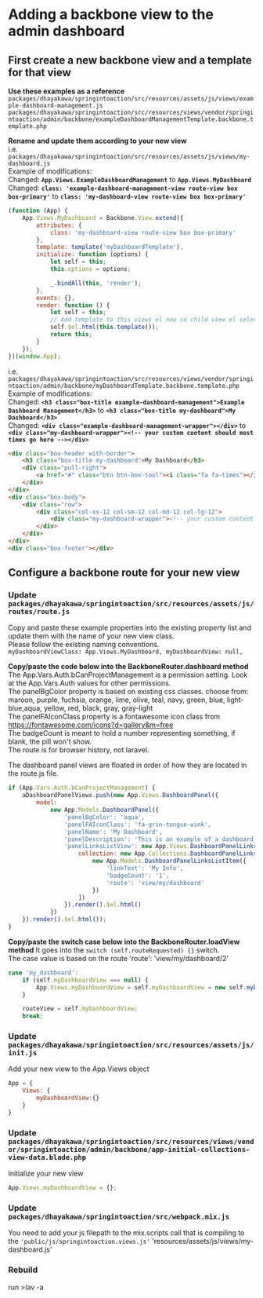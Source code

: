 # Adding a backbone view to the admin dashboard

## First create a new backbone view and a template for that view
**Use these examples as a reference**  
`packages/dhayakawa/springintoaction/src/resources/assets/js/views/example-dashboard-management.js`  
`packages/dhayakawa/springintoaction/src/resources/views/vendor/springintoaction/admin/backbone/exampleDashboardManagementTemplate.backbone.template.php`  

**Rename and update them according to your new view**  
i.e. `packages/dhayakawa/springintoaction/src/resources/assets/js/views/my-dashboard.js`  
Example of modifications:  
Changed: **`App.Views.ExampleDashboardManagement`** to **`App.Views.MyDashboard`**  
Changed: **`class: 'example-dashboard-management-view route-view box box-primary'`** to **`class: 'my-dashboard-view route-view box box-primary'`**  
```javascript
(function (App) {
    App.Views.MyDashboard = Backbone.View.extend({
        attributes: {
            class: 'my-dashboard-view route-view box box-primary'
        },
        template: template('myDashboardTemplate'),
        initialize: function (options) {
            let self = this;
            this.options = options;

            _.bindAll(this, 'render');
        },
        events: {},
        render: function () {
            let self = this;
            // Add template to this views el now so child view el selectors exist when they are instantiated
            self.$el.html(this.template());
            return this;
        }
    });
})(window.App);
```

i.e. `packages/dhayakawa/springintoaction/src/resources/views/vendor/springintoaction/admin/backbone/myDashboardTemplate.backbone.template.php` 
Example of modifications:  
Changed: **`<h3 class="box-title example-dashboard-management">Example Dashboard Management</h3>`** to **`<h3 class="box-title my-dashboard">My Dashboard</h3>`**  
Changed: **`<div class="example-dashboard-management-wrapper"></div>`** to **`<div class="my-dashboard-wrapper"><!-- your custom content should most times go here --></div>`**  
```html
<div class="box-header with-border">
    <h3 class="box-title my-dashboard">My Dashboard</h3>
    <div class="pull-right">
        <a href="#" class="btn btn-box-tool"><i class="fa fa-times"></i></a>
    </div>
</div>
<div class="box-body">
    <div class="row">
        <div class="col-xs-12 col-sm-12 col-md-12 col-lg-12">
            <div class="my-dashboard-wrapper"><!-- your custom content should most times go here --></div>
        </div>
    </div>
</div>
<div class="box-footer"></div>

```

## Configure a backbone route for your new view
### Update `packages/dhayakawa/springintoaction/src/resources/assets/js/routes/route.js`  
Copy and paste these example properties into the existing property list and update them with the name of your new view class.  
Please follow the existing naming conventions.  
`
myDashboardViewClass: App.Views.MyDashboard,
myDashboardView: null,
`

**Copy/paste the code below into the BackboneRouter.dashboard method**  
The App.Vars.Auth.bCanProjectManagement is a permission setting. Look at the App.Vars.Auth values for other permissions.  
The panelBgColor property is based on existing css classes. choose from: maroon, purple, fuchsia, orange, lime, olive, teal, navy, green, blue, light-blue,aqua, yellow, red, black, gray, gray-light  
The panelFAIconClass property is a fontawesome icon class from https://fontawesome.com/icons?d=gallery&m=free  
The badgeCount is meant to hold a number representing something, if blank, the pill won't show.  
The route is for browser history, not laravel.  

The dashboard panel views are floated in order of how they are located in the route.js file.
```javascript
if (App.Vars.Auth.bCanProjectManagement) {
    aDashboardPanelViews.push(new App.Views.DashboardPanel({
        model:
            new App.Models.DashboardPanel({
                'panelBgColor': 'aqua',
                'panelFAIconClass': 'fa-grin-tongue-wink',
                'panelName': 'My Dashboard',
                'panelDescription': 'This is an example of a dashboard panel',
                'panelLinksListView': new App.Views.DashboardPanelLinksList({
                    collection: new App.Collections.DashboardPanelLinksListItem([
                        new App.Models.DashboardPanelLinksListItem({
                            'linkText': 'My Info',
                            'badgeCount': '1',
                            'route': 'view/my/dashboard'
                        })
                    ])
                }).render().$el.html()
            })
    }).render().$el.html());
}
```

**Copy/paste the switch case below into the BackboneRouter.loadView method** 
It goes into the `switch (self.routeRequested) {}` switch.  
The case value is based on the route 'route': 'view/my/dashboard/2'  
```javascript
case 'my_dashboard':
    if (self.myDashboardView === null) {
        App.Views.myDashboardView = self.myDashboardView = new self.myDashboardViewClass();
    }

    routeView = self.myDashboardView;
    break;
```

### Update `packages/dhayakawa/springintoaction/src/resources/assets/js/init.js`  
Add your new view to the App.Views object
```javascript
App = {
    Views: {
        myDashboardView:{}
    }
}
```

### Update `packages/dhayakawa/springintoaction/src/resources/views/vendor/springintoaction/admin/backbone/app-initial-collections-view-data.blade.php`  
Initialize your new view  
```javascript
App.Views.myDashboardView = {};
```

### Update `packages/dhayakawa/springintoaction/src/webpack.mix.js`  
You need to add your js filepath to the mix.scripts call that is compiling to the `'public/js/springintoaction.views.js'`
'resources/assets/js/views/my-dashboard.js'   

### Rebuild
run >lav -a
